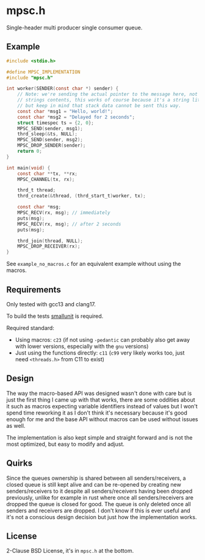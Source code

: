 # mpsc.h

Single-header multi producer single consumer queue.

## Example

```c
#include <stdio.h>

#define MPSC_IMPLEMENTATION
#include "mpsc.h"

int worker(SENDER(const char *) sender) {
    // Note: we're sending the actual pointer to the message here, not the
    // strings contents, this works of course because it's a string literal
    // but keep in mind that stack data cannot be sent this way.
    const char *msg1 = "Hello, world!";
    const char *msg2 = "Delayed for 2 seconds";
    struct timespec ts = {2, 0};
    MPSC_SEND(sender, msg1);
    thrd_sleep(&ts, NULL);
    MPSC_SEND(sender, msg2);
    MPSC_DROP_SENDER(sender);
    return 0;
}

int main(void) {
    const char **tx, **rx;
    MPSC_CHANNEL(tx, rx);

    thrd_t thread;
    thrd_create(&thread, (thrd_start_t)worker, tx);

    const char *msg;
    MPSC_RECV(rx, msg); // immediately
    puts(msg);
    MPSC_RECV(rx, msg); // after 2 seconds
    puts(msg);

    thrd_join(thread, NULL);
    MPSC_DROP_RECEIVER(rx);
}
```

See `example_no_macros.c` for an equivalent example without using the macros.

## Requirements

Only tested with gcc13 and clang17.

To build the tests [smallunit](github.com/JaMo42/smallunit) is required.

Required standard:

- Using macros: `c23` (if not using `-pedantic` can probably also get away with lower versions, especially with the `gnu` versions)
- Just using the functions directly: `c11` (`c99` very likely works too, just need `<threads.h>` from C11 to exist)

## Design

The way the macro-based API was designed wasn't done with care but is just the first thing I came up with that works, there are some oddities about it such as macros expecting variable identifiers instead of values but I won't spend time reworking it as I don't think it's necessary because it's good enough for me and the base API without macros can be used without issues as well.

The implementation is also kept simple and straight forward and is not the most optimized, but easy to modify and adjust.

## Quirks

Since the queues ownership is shared between all senders/receivers, a closed queue is still kept alive and can be re-opened by creating new senders/receivers to it despite all senders/receivers having been dropped previously, unlike for example in rust where once all senders/receivers are dropped the queue is closed for good.
The queue is only deleted once all senders and receivers are dropped.
I don't know if this is ever useful and it's not a conscious design decision but just how the implementation works.

## License

2-Clause BSD License, it's in `mpsc.h` at the bottom.